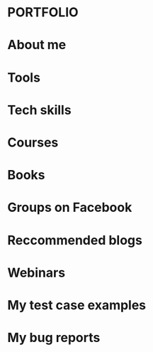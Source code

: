 # PORTFOLIO
# About me  
# Tools
# Tech skills
# Courses
# Books
# Groups on Facebook
# Reccommended blogs
# Webinars
# My test case examples
# My bug reports 
